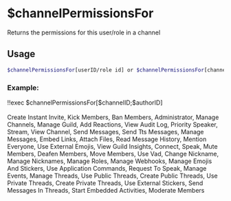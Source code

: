 # $channelPermissionsFor

Returns the permissions for this user/role in a channel

## Usage

```bash
$channelPermissionsFor[userID/role id] or $channelPermissionsFor[channelID;userID/role id]
```

### Example:
<discord-messages>
          <discord-message :bot="false" role-color="#ffcc9a" author="Member">
        !!exec $channelPermissionsFor[$channelID;$authorID]<br><br>
          </discord-message>
          <discord-message :bot="true" role-color="#0099ff" author="Custom Command" avatar="https://media.discordapp.net/avatars/725721249652670555/781224f90c3b841ba5b40678e032f74a.webp">
        Create Instant Invite, Kick Members, Ban Members, Administrator, Manage Channels, Manage Guild, Add Reactions, View Audit Log, Priority Speaker, Stream, View Channel, Send Messages, Send Tts Messages, Manage Messages, Embed Links, Attach Files, Read Message History, Mention Everyone, Use External Emojis, View Guild Insights, Connect, Speak, Mute Members, Deafen Members, Move Members, Use Vad, Change Nickname, Manage Nicknames, Manage Roles, Manage Webhooks, Manage Emojis And Stickers, Use Application Commands, Request To Speak, Manage Events, Manage Threads, Use Public Threads, Create Public Threads, Use Private Threads, Create Private Threads, Use External Stickers, Send Messages In Threads, Start Embedded Activities, Moderate Members
        </discord-message>
</discord-messages>